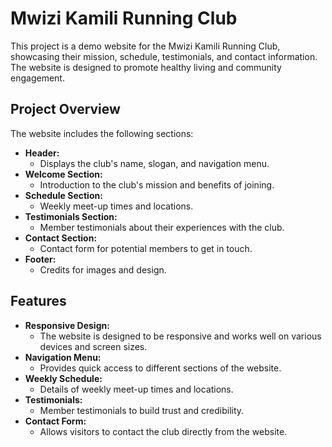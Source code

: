 # Mwizi Kamili Running Club

This project is a demo website for the Mwizi Kamili Running Club, showcasing their mission, schedule, testimonials, and contact information. The website is designed to promote healthy living and community engagement.

## Project Overview

The website includes the following sections:

- **Header:** 
  - Displays the club's name, slogan, and navigation menu.
- **Welcome Section:** 
  - Introduction to the club's mission and benefits of joining.
- **Schedule Section:** 
  - Weekly meet-up times and locations.
- **Testimonials Section:** 
  - Member testimonials about their experiences with the club.
- **Contact Section:** 
  - Contact form for potential members to get in touch.
- **Footer:** 
  - Credits for images and design.

## Features

- **Responsive Design:** 
  - The website is designed to be responsive and works well on various devices and screen sizes.
- **Navigation Menu:** 
  - Provides quick access to different sections of the website.
- **Weekly Schedule:** 
  - Details of weekly meet-up times and locations.
- **Testimonials:** 
  - Member testimonials to build trust and credibility.
- **Contact Form:** 
  - Allows visitors to contact the club directly from the website.
